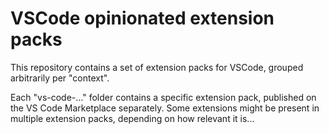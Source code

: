 # VSCode opinionated extension packs

This repository contains a set of extension packs for VSCode, grouped arbitrarily per "context".

Each "vs-code-..." folder contains a specific extension pack, published on the VS Code Marketplace separately.
Some extensions might be present in multiple extension packs, depending on how relevant it is...
